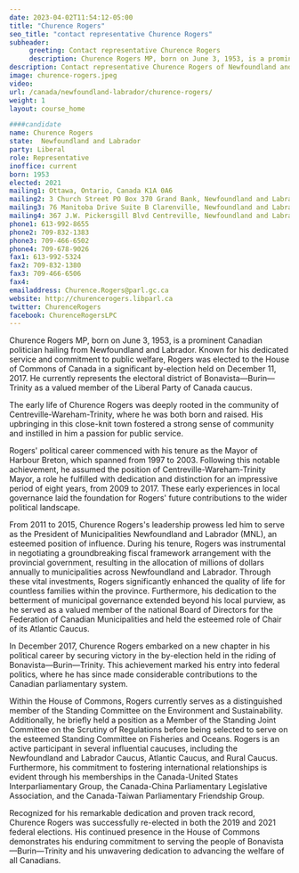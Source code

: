 ```yaml
---
date: 2023-04-02T11:54:12-05:00
title: "Churence Rogers"
seo_title: "contact representative Churence Rogers"
subheader:
     greeting: Contact representative Churence Rogers
     description: Churence Rogers MP, born on June 3, 1953, is a prominent Canadian politician hailing from Newfoundland and Labrador. Known for his dedicated service and commitment to public welfare, Rogers was elected to the House of Commons of Canada in a significant by-election held on December 11, 2017. He currently represents the electoral district of Bonavista—Burin—Trinity as a valued member of the Liberal Party of Canada caucus.
description: Contact representative Churence Rogers of Newfoundland and Labrador. Contact information for Churence Rogers includes email address, phone number, and mailing address.
image: churence-rogers.jpeg
video:
url: /canada/newfoundland-labrador/churence-rogers/
weight: 1
layout: course_home

####candidate
name: Churence Rogers
state:	Newfoundland and Labrador
party: Liberal
role: Representative
inoffice: current
born: 1953
elected: 2021
mailing1: Ottawa, Ontario, Canada K1A 0A6
mailing2: 3 Church Street PO Box 370 Grand Bank, Newfoundland and Labrador A0E 1W0
mailing3: 76 Manitoba Drive Suite B Clarenville, Newfoundland and Labrador A5A 1K6
mailing4: 367 J.W. Pickersgill Blvd Centreville, Newfoundland and Labrador A0G 4P0
phone1: 613-992-8655
phone2: 709-832-1383
phone3: 709-466-6502
phone4: 709-678-9026
fax1: 613-992-5324
fax2: 709-832-1380
fax3: 709-466-6506
fax4:
emailaddress: Churence.Rogers@parl.gc.ca
website: http://churencerogers.libparl.ca
twitter: ChurenceRogers
facebook: ChurenceRogersLPC
---
```


Churence Rogers MP, born on June 3, 1953, is a prominent Canadian politician hailing from Newfoundland and Labrador. Known for his dedicated service and commitment to public welfare, Rogers was elected to the House of Commons of Canada in a significant by-election held on December 11, 2017. He currently represents the electoral district of Bonavista—Burin—Trinity as a valued member of the Liberal Party of Canada caucus.

The early life of Churence Rogers was deeply rooted in the community of Centreville-Wareham-Trinity, where he was both born and raised. His upbringing in this close-knit town fostered a strong sense of community and instilled in him a passion for public service.

Rogers' political career commenced with his tenure as the Mayor of Harbour Breton, which spanned from 1997 to 2003. Following this notable achievement, he assumed the position of Centreville-Wareham-Trinity Mayor, a role he fulfilled with dedication and distinction for an impressive period of eight years, from 2009 to 2017. These early experiences in local governance laid the foundation for Rogers' future contributions to the wider political landscape.

From 2011 to 2015, Churence Rogers's leadership prowess led him to serve as the President of Municipalities Newfoundland and Labrador (MNL), an esteemed position of influence. During his tenure, Rogers was instrumental in negotiating a groundbreaking fiscal framework arrangement with the provincial government, resulting in the allocation of millions of dollars annually to municipalities across Newfoundland and Labrador. Through these vital investments, Rogers significantly enhanced the quality of life for countless families within the province. Furthermore, his dedication to the betterment of municipal governance extended beyond his local purview, as he served as a valued member of the national Board of Directors for the Federation of Canadian Municipalities and held the esteemed role of Chair of its Atlantic Caucus.

In December 2017, Churence Rogers embarked on a new chapter in his political career by securing victory in the by-election held in the riding of Bonavista—Burin—Trinity. This achievement marked his entry into federal politics, where he has since made considerable contributions to the Canadian parliamentary system.

Within the House of Commons, Rogers currently serves as a distinguished member of the Standing Committee on the Environment and Sustainability. Additionally, he briefly held a position as a Member of the Standing Joint Committee on the Scrutiny of Regulations before being selected to serve on the esteemed Standing Committee on Fisheries and Oceans. Rogers is an active participant in several influential caucuses, including the Newfoundland and Labrador Caucus, Atlantic Caucus, and Rural Caucus. Furthermore, his commitment to fostering international relationships is evident through his memberships in the Canada-United States Interparliamentary Group, the Canada-China Parliamentary Legislative Association, and the Canada-Taiwan Parliamentary Friendship Group.

Recognized for his remarkable dedication and proven track record, Churence Rogers was successfully re-elected in both the 2019 and 2021 federal elections. His continued presence in the House of Commons demonstrates his enduring commitment to serving the people of Bonavista—Burin—Trinity and his unwavering dedication to advancing the welfare of all Canadians.

